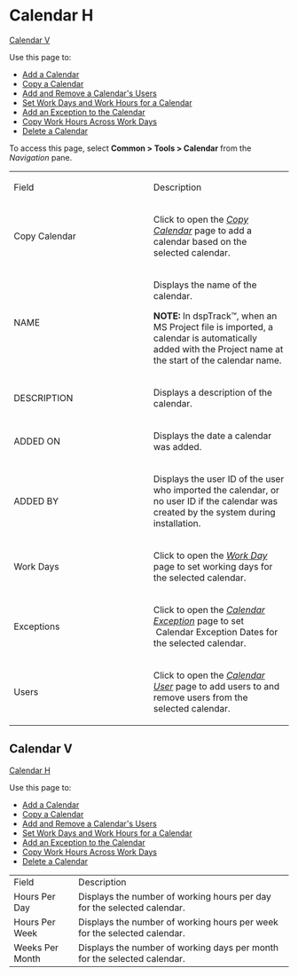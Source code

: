 # Calendar H

[Calendar V](#Calendar_V)

<div class="use">

Use this page to:

  - [Add a Calendar](../Use_Cases/Add_a_Calendar.htm)
  - [Copy a Calendar](../Use_Cases/Copy_a_Calendar.htm)
  - [Add and Remove a Calendar's
    Users](../Use_Cases/Add_and_Remove_a_Calendars_Users.htm)
  - [Set Work Days and Work Hours for a
    Calendar](../Use_Cases/SetWorkDysHrsCalendar.htm)
  - [Add an Exception to the
    Calendar](../Use_Cases/Add_an_Exception_to_the_Calendar.htm)
  - [Copy Work Hours Across Work
    Days](../Use_Cases/Copy_Work_Hours_Across_Work_Days.htm)
  - [Delete a Calendar](../Use_Cases/Delete_a_Calendar.htm)

</div>

To access this page, select <span style="font-weight: bold;">Common \>
Tools \> Calendar</span> from the
<span style="font-style: italic;">Navigation</span> pane.

<table>
<colgroup>
<col style="width: 50%" />
<col style="width: 50%" />
</colgroup>
<tbody>
<tr class="odd">
<td><p>Field</p></td>
<td><p>Description</p></td>
</tr>
<tr class="even">
<td><p>Copy Calendar</p></td>
<td><p>Click to open the <em><a href="Copy_Calendar.htm">Copy Calendar</a></em> page to add a calendar based on the selected calendar.</p></td>
</tr>
<tr class="odd">
<td><p>NAME</p></td>
<td><p>Displays the name of the calendar.</p>
<p><strong>NOTE:</strong> In dspTrack™, when an MS Project file is imported, a calendar is automatically added with the Project name at the start of the calendar name.</p></td>
</tr>
<tr class="even">
<td><p>DESCRIPTION</p></td>
<td><p>Displays a description of the calendar.</p></td>
</tr>
<tr class="odd">
<td><p>ADDED ON</p></td>
<td><p>Displays the date a calendar was added.</p></td>
</tr>
<tr class="even">
<td><p>ADDED BY</p></td>
<td><p>Displays the user ID of the user who imported the calendar, or no user ID if the calendar was created by the system during installation.</p></td>
</tr>
<tr class="odd">
<td><p>Work Days</p></td>
<td><p>Click to open the <em><a href="Work_Day.htm">Work Day</a></em> page to set working days for the selected calendar.</p></td>
</tr>
<tr class="even">
<td><p>Exceptions</p></td>
<td><p>Click to open the <em><a href="Calendar_Exception.htm">Calendar Exception</a></em> page to set <span> </span>Calendar Exception Dates for the selected calendar.</p></td>
</tr>
<tr class="odd">
<td><p>Users</p></td>
<td><p>Click to open the <em><a href="Calendar_User.htm">Calendar User</a></em> page to add users to and remove users from the selected calendar.</p></td>
</tr>
</tbody>
</table>

## <span id="Calendar_V"></span>Calendar V

[Calendar H](Calendar.htm)

<div class="use">

Use this page to:

  - [Add a Calendar](../Use_Cases/Add_a_Calendar.htm)
  - [Copy a Calendar](../Use_Cases/Copy_a_Calendar.htm)
  - [Add and Remove a Calendar's
    Users](../Use_Cases/Add_and_Remove_a_Calendars_Users.htm)
  - [Set Work Days and Work Hours for a
    Calendar](../Use_Cases/SetWorkDysHrsCalendar.htm)
  - [Add an Exception to the
    Calendar](../Use_Cases/Add_an_Exception_to_the_Calendar.htm)
  - [Copy Work Hours Across Work
    Days](../Use_Cases/Copy_Work_Hours_Across_Work_Days.htm)
  - [Delete a
Calendar](../Use_Cases/Delete_a_Calendar.htm)

</div>

|                 |                                                                          |
| --------------- | ------------------------------------------------------------------------ |
| Field           | Description                                                              |
| Hours Per Day   | Displays the number of working hours per day for the selected calendar.  |
| Hours Per Week  | Displays the number of working hours per week for the selected calendar. |
| Weeks Per Month | Displays the number of working days per month for the selected calendar. |
